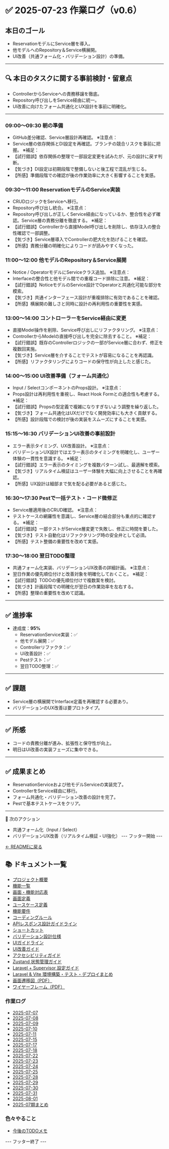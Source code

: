 # ✅ 2025-07-23 作業ログ（v0.6）

## 本日のゴール
- ReservationモデルにService層を導入。
- 他モデルへのRepository＆Service横展開。
- UI改善（共通フォーム化・バリデーション設計）の準備。

---

## 🔍 本日のタスクに関する事前検討・留意点
- ControllerからServiceへの責務移譲を徹底。
- Repository呼び出しをService経由に統一。
- UI改善に向けたフォーム共通化とUX設計を事前に明確化。

---

### 09:00〜09:30 朝の準備
- GitHub差分確認、Service層設計再確認。
※注意点：
- Service層の依存関係とDI設定を再確認。ブランチの競合リスクを事前に把握。
※補足：
- 【試行錯誤】依存関係の整理で一部設定変更を試みたが、元の設計に戻す判断。
- 【気づき】DI設定は初期段階で整備しないと後工程で混乱が生じる。
- 【所感】準備段階での確認が後の作業効率に大きく影響することを実感。

### 09:30〜11:00 ReservationモデルのService実装
- CRUDロジックをServiceへ移行。
- Repository呼び出し統合。
※注意点：
- Repository呼び出しが正しくService経由になっているか、整合性を必ず確認。Service層の責務分離を徹底する。
※補足：
- 【試行錯誤】Controllerから直接Model呼び出しを削除し、依存注入の整合性確認で一部調整。
- 【気づき】Service層導入でControllerの肥大化を防げることを確認。
- 【所感】責務分離の明確化によりコードが読みやすくなった。

### 11:00〜12:00 他モデルのRepository＆Service展開
- Notice / OperatorモデルにServiceクラス追加。
※注意点：
- Interfaceの整合性と他モデル間での重複コード排除に注意。
※補足：
- 【試行錯誤】NoticeモデルのService設計でOperatorと共通化可能な部分を模索。
- 【気づき】共通インターフェース設計が重複排除に有効であることを確認。
- 【所感】横展開の難しさと同時に設計の再利用性の重要性を実感。

### 13:00〜14:00 コントローラーをService経由に変更
- 直接Model操作を削除、Service呼び出しにリファクタリング。
※注意点：
- ControllerからModelの直接呼び出しを完全に除去すること。
※補足：
- 【試行錯誤】既存のControllerロジックの一部がService層に合わず、修正を複数回実施。
- 【気づき】Service層を介することでテストが容易になることを再認識。
- 【所感】リファクタリングによりコードの保守性が向上したと感じた。

### 14:00〜15:00 UI改善準備（フォーム共通化）
- Input / SelectコンポーネントのProps設計。
※注意点：
- Props設計は再利用性を重視し、React Hook Formとの適合性も考慮する。
※補足：
- 【試行錯誤】Propsの型定義で複雑になりすぎないよう調整を繰り返した。
- 【気づき】フォーム共通化はUXだけでなく開発効率にも大きく貢献する。
- 【所感】設計段階での検討が後の実装をスムーズにすることを実感。

### 15:15〜16:30 バリデーションUI改善の事前設計
- エラー表示タイミング、UX改善設計。
※注意点：
- バリデーションUX設計ではエラー表示のタイミングを明確化し、ユーザー体験の一貫性を意識する。
※補足：
- 【試行錯誤】エラー表示のタイミングを複数パターン試し、最適解を模索。
- 【気づき】リアルタイム検証はユーザー体験を大幅に向上させることを再確認。
- 【所感】UX設計は細部まで気を配る必要があると感じた。

### 16:30〜17:30 Pestで一括テスト・コード微修正
- Service層適用後のCRUD確認。
※注意点：
- テストケースの網羅性を意識し、Service層の結合部分も重点的に確認する。
※補足：
- 【試行錯誤】一部テストがService層変更で失敗し、修正に時間を要した。
- 【気づき】テスト自動化はリファクタリング時の安全弁として必須。
- 【所感】テスト整備の重要性を改めて実感。

### 17:30〜18:00 翌日TODO整理
- 共通フォーム化実装、バリデーションUX改善の詳細計画。
※注意点：
- 翌日作業の優先順位付けと改善対象を明確化しておくこと。
※補足：
- 【試行錯誤】TODOの優先順位付けで複数案を検討。
- 【気づき】計画段階での明確化が翌日の作業効率を左右する。
- 【所感】整理の重要性を改めて認識。

---

## ✅ 進捗率
- 達成度：**95%**
    - ReservationService実装：✅
    - 他モデル展開：✅
    - Controllerリファクタ：✅
    - UI改善設計：✅
    - Pestテスト：✅
    - 翌日TODO整理：✅

---

## ✅ 課題
- Service層の横展開でInterface定義を再確認する必要あり。
- バリデーションのUX改善は要プロトタイプ。

---

## ✅ 所感
- コードの責務分離が進み、拡張性と保守性が向上。
- 明日はUI改善の実装フェーズに集中できる。

---

## ✅ 成果まとめ
- ReservationServiceおよび他モデルServiceの実装完了。
- ControllerをService経由に移行。
- フォーム共通化・バリデーション改善の設計を完了。
- Pestで基本テストケースをクリア。

---

📌 次のアクション
- 共通フォーム化（Input / Select）
- バリデーションUX改善（リアルタイム検証・UI強化）
--- フッター開始 ---

[← READMEに戻る](../../README.md)

## 📚 ドキュメント一覧

- [プロジェクト概要](../project-overview.md)
- [機能一覧](../features.md)
- [画面・機能対応表](../function_screen_map.md)
- [画面定義](../screens.md)
- [ユースケース定義](../usecase_reserve.md)
- [機能要件](../functional_requirements.md)
- [コーディングルール](../coding-rules.md)
- [APIレスポンス設計ガイドライン](../api_response.md)
- [ショートカット](../shortcuts.md)
- [バリデーション設計仕様](../validation_spec.md)
- [UIガイドライン](../ui_guideline.md)
- [UI改善ガイド](../ui_improvement_guide.md)
- [アクセシビリティガイド](../accessibility_guide.md) 
- [Zustand 状態管理ガイド](../zustand_guide.md)
- [Laravel + Supervisor 設定ガイド](../supervisor.md)
- [Laravel & Vite 環境構築・テスト・デプロイまとめ](../laravel-vite-setup.md)
- [画面遷移図（PDF）](../画面遷移図.pdf)
- [ワイヤーフレーム（PDF）](../ワイヤーフレーム.pdf)

### 作業ログ
- [2025-07-07](../logs/2025-07-07.md)
- [2025-07-08](../logs/2025-07-08.md)
- [2025-07-09](../logs/2025-07-09.md)
- [2025-07-10](../logs/2025-07-10.md)
- [2025-07-11](../logs/2025-07-11.md)
- [2025-07-15](../logs/2025-07-15.md)
- [2025-07-17](../logs/2025-07-17.md)
- [2025-07-18](../logs/2025-07-18.md)
- [2025-07-22](../logs/2025-07-22.md)
- [2025-07-23](../logs/2025-07-23.md)
- [2025-07-24](../logs/2025-07-24.md)
- [2025-07-25](../logs/2025-07-25.md)
- [2025-07-28](../logs/2025-07-28.md)
- [2025-07-29](../logs/2025-07-29.md)
- [2025-07-30](../logs/2025-07-30.md)
- [2025-07-31](../logs/2025-07-31.md)
- [2025-08-01](../logs/2025-08-01.md)
- [2025-07期まとめ](../logs/2025-07.md)

### 色々やること
- [今後のTODOメモ](../todo.md)

--- フッター終了 ---
